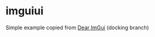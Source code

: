 # imguiui

Simple example copied from [Dear ImGui](https://github.com/ocornut/imgui) (docking branch)

